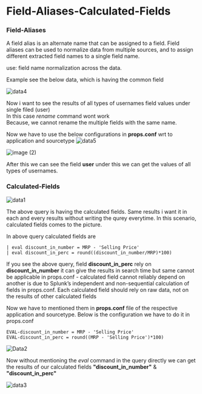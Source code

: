 # Field-Aliases-Calculated-Fields

### Field-Aliases
A field alias is an alternate name that can be assigned to a field. Field aliases can be used to normalize data from multiple sources, and to assign different extracted field names to a single field name.

use: field name normalization across the data.

Example see the below data, which is having the common field 

![data4](https://github.com/user-attachments/assets/d43aa80e-8d6e-469d-8b53-3f64e7980c9b)

Now i want to see the results of all types of usernames field values under single filed (user)</br>
In this case *rename* command wont work</br>
Because, we cannot rename the multiple fields with the same name.

Now we have to use the below configurations in **props.conf** wrt to application and sourcetype
![data5](https://github.com/user-attachments/assets/3faf3d58-1445-48b6-bb1c-6b1ec170a76f)

![image (2)](https://github.com/user-attachments/assets/6cda1924-6957-45b4-be33-d4f33f8f41d5)

After this we can see the field **user** under this we can get the values of all types of usernames.


### Calculated-Fields

![data1](https://github.com/user-attachments/assets/b8dcdba8-7ae9-46fe-a05a-cb44d4c46a46)

The above query is having the calculated fields.
Same results i want it in each and every results without writing the qurey everytime.
In this scenario, calculated fields comes to the picture.

In above query calculated fields are</br>
```
| eval discount_in_number = MRP - 'Selling Price'
| eval discount_in_perc = round((discount_in_number/MRP)*100)
```
If you see the above query, field **discount_in_perc** rely on **discount_in_number**
it can give the results in search time but same cannot be applicable in props.conf - calculated field cannot reliably depend on another is due to Splunk’s independent and non-sequential calculation of fields in props.conf. Each calculated field should rely on raw data, not on the results of other calculated fields

Now we have to mentioned them in **props.conf** file of the respective application and sourcetype.
Below is the configuration we have to do it in props.conf
```
EVAL-discount_in_number = MRP - 'Selling Price'
EVAL-discount_in_perc = round((MRP - 'Selling Price')*100)
```
![Data2](https://github.com/user-attachments/assets/b612c520-0d0f-4202-8421-b6a7f744dd3e)

Now without mentioning the *eval* command in the query directly we can get the results of our calculated fields **"discount_in_number"** & **"discount_in_perc"**

![data3](https://github.com/user-attachments/assets/8cc40498-dd74-462f-9912-b9f73ebaee82)

